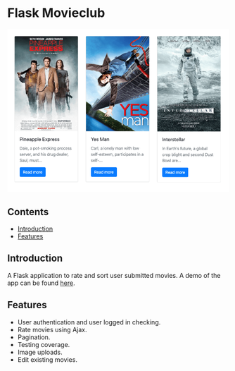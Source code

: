 # Flask Movieclub

![Screenshot](/screenshot.png)

## Contents
* [Introduction](#introduction)
* [Features](#features)

## Introduction
A Flask application to rate and sort user submitted movies. A demo of the app can be found [here](https://tliesnham.pythonanywhere.com/).

## Features
* User authentication and user logged in checking.
* Rate movies using Ajax.
* Pagination.
* Testing coverage.
* Image uploads.
* Edit existing movies.
